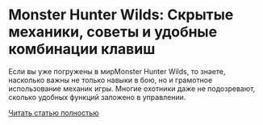 # Monster Hunter Wilds: Скрытые механики, советы и удобные комбинации клавиш



Если вы уже погружены в мирMonster Hunter Wilds, то знаете, насколько важны не только навыки в бою, но и грамотное использование механик игры. Многие охотники даже не подозревают, сколько удобных функций заложено в управлении.

[Читать статью полностью](https://xyberbara.com/gaming/mhw-hotkeys/)
